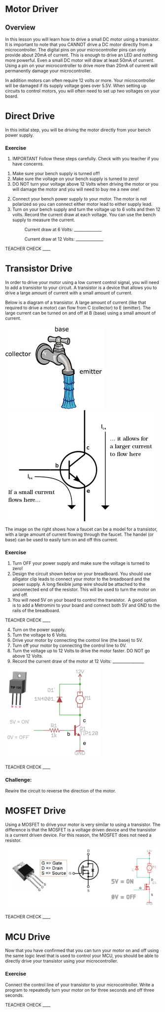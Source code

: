 # Motor Driver

## Overview

In this lesson you will learn how to drive a small DC motor using a transistor. It is important to note that you CANNOT drive a DC motor directly from a microcontroller. The digital pins on your microcontroller pins can only provide about 20mA of current. This is enough to drive an LED and nothing more powerful. Even a small DC motor will draw at least 50mA of current. Using a pin on your microcontroller to drive more than 20mA of current will permanently damage your microcontroller.

In addition motors can often require 12 volts or more. Your microcontroller will be damaged if its supply voltage goes over 5.5V. When setting up circuits to control motors, you will often need to set up two voltages on your board.

# Direct Drive

In this initial step, you will be driving the motor directly from your bench power supply.

### Exercise

1.  IMPORTANT Follow these steps carefully. Check with you teacher if you have concerns.

<!-- end list -->

1.  Make sure your bench supply is turned off\!
2.  Make sure the voltage on your bench supply is turned to zero\!
3.  DO NOT turn your voltage above 12 Volts when driving the motor or you will damage the motor and you will need to buy me a new one\!

<!-- end list -->

2.  Connect your bench power supply to your motor. The motor is not polarized so you can connect either motor lead to either supply lead.
3.  Turn on your bench supply and turn the voltage up to 6 volts and then 12 volts. Record the current draw at each voltage. You can use the bench supply to measure the current.

                Current draw at 6 Volts: \_\_\_\_\_\_\_\_\_\_\_\_\_\_

                Current draw at 12 Volts: \_\_\_\_\_\_\_\_\_\_\_\_\_\_

TEACHER CHECK \_\_\_\_

# Transistor Drive

In order to drive your motor using a low current control signal, you will need to add a transistor to your circuit. A transistor is a device that allows you to drive a large amount of current with a small amount of current.

Below is a diagram of a transistor. A large amount of current (like that required to drive a motor) can flow from C (collector) to E (emitter). The large current can be turned on and off at B (base) using a small amount of current.

![](images/image91.png)![](images/image105.png)

The image on the right shows how a faucet can be a model for a transistor, with a large amount of current flowing through the faucet. The handel (or base) can be used to easily turn on and off this current.

### Exercise

1.  Turn OFF your power supply and make sure the voltage is turned to zero\!
2.  Design the circuit shown below on your breadboard. You should use alligator clip leads to connect your motor to the breadboard and the power supply. A long flexible jump wire should be attached to the unconnected end of the resistor. This will be used to turn the motor on and off.
3.  You will need 5V on your board to control the transistor.  A good option is to add a Metromini to your board and connect both 5V and GND to the rails of the breadboard.

TEACHER CHECK \_\_\_\_

4.  Turn on the power supply.
5.  Turn the voltage to 6 Volts.
6.  Drive your motor by connecting the control line (the base) to 5V.
7.  Turn off your motor by connecting the control line to 0V.
8.  Turn the voltage up to 12 Volts to drive the motor faster. DO NOT go above 12 Volts.
9.  Record the current draw of the motor at 12 Volts: \_\_\_\_\_\_\_\_\_\_\_\_\_\_\_\_

![](images/image117.png)

TEACHER CHECK \_\_\_\_

### Challenge:

Rewire the circuit to reverse the direction of the motor.

# MOSFET Drive

Using a MOSFET to drive your motor is very similar to using a transistor. The difference is that the MOSFET is a voltage driven device and the transistor is a current driven device. For this reason, the MOSFET does not need a resistor.

![](images/image31.png)

TEACHER CHECK \_\_\_\_

# MCU Drive

Now that you have confirmed that you can turn your motor on and off using the same logic level that is used to control your MCU, you should be able to directly drive your transistor using your microcontroller.

### Exercise

Connect the control line of your transistor to your microcontroller. Write a program to repeatedly turn your motor on for three seconds and off three seconds.

TEACHER CHECK \_\_\_\_

